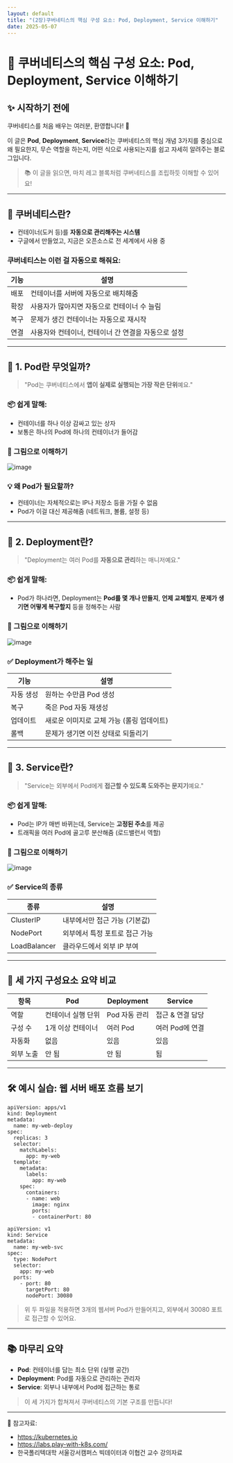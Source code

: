 ```yaml
---
layout: default
title: "(2장)쿠버네티스의 핵심 구성 요소: Pod, Deployment, Service 이해하기"
date: 2025-05-07
---
```


# 🧱 쿠버네티스의 핵심 구성 요소: Pod, Deployment, Service 이해하기

## ✨ 시작하기 전에
쿠버네티스를 처음 배우는 여러분, 환영합니다! 👋

이 글은 **Pod**, **Deployment**, **Service**라는 쿠버네티스의 핵심 개념 3가지를 중심으로
왜 필요한지, 무슨 역할을 하는지, 어떤 식으로 사용되는지를 쉽고 자세히 알려주는 블로그입니다.

> 📚 이 글을 읽으면, 마치 레고 블록처럼 쿠버네티스를 조립하듯 이해할 수 있어요!

---

## 🧩 쿠버네티스란?

- 컨테이너(도커 등)를 **자동으로 관리해주는 시스템**
- 구글에서 만들었고, 지금은 오픈소스로 전 세계에서 사용 중

### 쿠버네티스는 이런 걸 자동으로 해줘요:
| 기능 | 설명 |
|------|------|
| 배포 | 컨테이너를 서버에 자동으로 배치해줌 |
| 확장 | 사용자가 많아지면 자동으로 컨테이너 수 늘림 |
| 복구 | 문제가 생긴 컨테이너는 자동으로 재시작 |
| 연결 | 사용자와 컨테이너, 컨테이너 간 연결을 자동으로 설정 |

---

## 🔹 1. Pod란 무엇일까?

> "Pod는 쿠버네티스에서 **앱이 실제로 실행되는 가장 작은 단위**예요."

### 📦 쉽게 말해:
- 컨테이너를 하나 이상 감싸고 있는 상자
- 보통은 하나의 Pod에 하나의 컨테이너가 들어감

### 🎨 그림으로 이해하기
![image](https://github.com/user-attachments/assets/67c0156f-b427-4c98-a1e3-12681fcf68ea)


### 💡 왜 Pod가 필요할까?
- 컨테이너는 자체적으로는 IP나 저장소 등을 가질 수 없음
- Pod가 이걸 대신 제공해줌 (네트워크, 볼륨, 설정 등)

---

## 🔹 2. Deployment란?

> "Deployment는 여러 Pod를 **자동으로 관리**하는 매니저예요."

### 📦 쉽게 말해:
- Pod가 하나라면, Deployment는 **Pod를 몇 개나 만들지**, **언제 교체할지**, **문제가 생기면 어떻게 복구할지** 등을 정해주는 사람

### 🎨 그림으로 이해하기
![image](https://github.com/user-attachments/assets/332e2d2c-7a42-4f8a-84a1-040c897ba56c)


### ✅ Deployment가 해주는 일
| 기능 | 설명 |
|------|------|
| 자동 생성 | 원하는 수만큼 Pod 생성 |
| 복구 | 죽은 Pod 자동 재생성 |
| 업데이트 | 새로운 이미지로 교체 가능 (롤링 업데이트) |
| 롤백 | 문제가 생기면 이전 상태로 되돌리기 |

---

## 🔹 3. Service란?

> "Service는 외부에서 Pod에게 **접근할 수 있도록 도와주는 문지기**예요."

### 📦 쉽게 말해:
- Pod는 IP가 매번 바뀌는데, Service는 **고정된 주소**를 제공
- 트래픽을 여러 Pod에 골고루 분산해줌 (로드밸런서 역할)

### 🎨 그림으로 이해하기
![image](https://github.com/user-attachments/assets/a2d2ce9f-80bd-43ff-9e42-6dab7c8f7d1a)


### ✅ Service의 종류
| 종류 | 설명 |
|------|------|
| ClusterIP | 내부에서만 접근 가능 (기본값) |
| NodePort | 외부에서 특정 포트로 접근 가능 |
| LoadBalancer | 클라우드에서 외부 IP 부여 |

---

## 🧠 세 가지 구성요소 요약 비교

| 항목 | Pod | Deployment | Service |
|------|-----|------------|---------|
| 역할 | 컨테이너 실행 단위 | Pod 자동 관리 | 접근 & 연결 담당 |
| 구성 수 | 1개 이상 컨테이너 | 여러 Pod | 여러 Pod에 연결 |
| 자동화 | 없음 | 있음 | 있음 |
| 외부 노출 | 안 됨 | 안 됨 | 됨 |

---

## 🛠 예시 실습: 웹 서버 배포 흐름 보기

```
apiVersion: apps/v1
kind: Deployment
metadata:
  name: my-web-deploy
spec:
  replicas: 3
  selector:
    matchLabels:
      app: my-web
  template:
    metadata:
      labels:
        app: my-web
    spec:
      containers:
      - name: web
        image: nginx
        ports:
        - containerPort: 80
```

```
apiVersion: v1
kind: Service
metadata:
  name: my-web-svc
spec:
  type: NodePort
  selector:
    app: my-web
  ports:
    - port: 80
      targetPort: 80
      nodePort: 30080
```

> 위 두 파일을 적용하면 3개의 웹서버 Pod가 만들어지고, 외부에서 30080 포트로 접근할 수 있어요.

---

## 📚 마무리 요약

- **Pod**: 컨테이너를 담는 최소 단위 (실행 공간)
- **Deployment**: Pod를 자동으로 관리하는 관리자
- **Service**: 외부나 내부에서 Pod에 접근하는 통로

> 이 세 가지가 합쳐져서 쿠버네티스의 기본 구조를 만듭니다!

---


📎 참고자료:
- https://kubernetes.io
- https://labs.play-with-k8s.com/
- 한국폴리텍대학 서울강서캠퍼스 빅데이터과 이협건 교수 강의자료